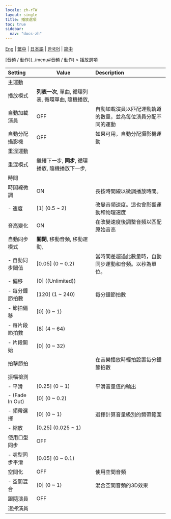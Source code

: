 ```yaml
---
locale: zh-rTW
layout: single
title: 播放選項
toc: true
sidebar:
  nav: "docs-zh"
---
```

[Eng](/dancexr/menu/2025.4/motion/motion_loader) | [繁中](/tw/dancexr/menu/2025.4/motion/motion_loader) | [日本語](/jp/dancexr/menu/2025.4/motion/motion_loader) | [한국어](/kr/dancexr/menu/2025.4/motion/motion_loader) | [简中](/zh/dancexr/menu/2025.4/motion/motion_loader)

[音頻 / 動作](../menu#音頻 / 動作) > 播放選項



| Setting | Value | Description |
| :--- | --- | :--- |
| 主運動 || 
| 播放模式 | **列表一次**, 單曲, 循環列表, 循環單曲, 隨機播放,  |  |
| 自動加載演員 | OFF | 自動加載演員以匹配運動軌道的數量，並為每位演員分配不同的運動
| 自動分配攝影機 | OFF | 如果可用，自動分配攝影機運動
| 重混運動 || 
| 重混模式 | 繼續下一步, **同步**, 循環播放, 隨機播放下一步,  |  |
| 時間 || 
| 時間線微調 | ON | 長按時間線以微調播放時間。
|- 速度 | [1] (0.5 ~ 2) | 改變音頻速度。這也會影響運動和物理速度
| 音高變化 | ON | 在改變速度後調整音頻以匹配原始音高
| 自動同步模式 | **關閉**, 移動音頻, 移動運動,  |  |
|- 自動同步閾值 | [0.05] (0 ~ 0.2) | 當時間差超過此數量時，自動同步運動和音頻。以秒為單位。
|- 偏移 | [0] ((Unlimited)) | 
|- 每分鐘節拍數 | [120] (1 ~ 240) | 每分鐘節拍數
|- 節拍偏移 | [0] (0 ~ 1) | 
|- 每片段節拍數 | [8] (4 ~ 64) | 
|- 片段開始 | [0] (0 ~ 32) | 
| 拍擊節拍 || 在音樂播放時輕拍設置每分鐘節拍數
| 振幅檢測 || 
|- 平滑 | [0.25] (0 ~ 1) | 平滑音量值的輸出
|- (Fade In Out) | [0] (0 ~ 0.2) | 
|- 頻帶選擇 | [0] (0 ~ 1) | 選擇計算音量級別的頻帶範圍
|- 縮放 | [0.25] (0.025 ~ 1) | 
| 使用口型同步 | OFF | 
|- 嘴型同步平滑 | [0.05] (0 ~ 0.1) | 
| 空間化 | OFF | 使用空間音頻
|- 空間混合 | [0] (0 ~ 1) | 混合空間音頻的3D效果
| 跟隨演員 | OFF | 
| 選擇演員 |  |  |
